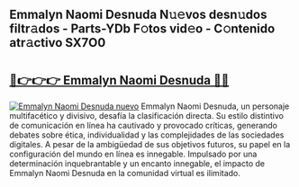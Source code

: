 ## Emmalyn Naomi Desnuda N𝚞𝚎vos desn𝚞dos filtr𝚊dos - Parts-YDb F𝚘tos vid𝚎o - C𝚘ntenido atr𝚊ctivo SX7O0

# <h2><a href="http://mb2wliw.tromn.icu/?c=Emmalyn+Naomi+Desnuda">🔗👉👉👉 Emmalyn Naomi Desnuda 🔗🔗</a></h2>

[![Emmalyn Naomi Desnuda nuevo](https://i.imgur.com/pEAQMta.gif)](http://mb2wliw.tromn.icu/?c=Emmalyn+Naomi+Desnuda)
Emmalyn Naomi Desnuda, un personaje multifacético y divisivo, desafía la clasificación directa. Su estilo distintivo de comunicación en línea ha cautivado y provocado críticas, generando debates sobre ética, individualidad y las complejidades de las sociedades digitales. A pesar de la ambigüedad de sus objetivos futuros, su papel en la configuración del mundo en línea es innegable. Impulsado por una determinación inquebrantable y un encanto innegable, el impacto de Emmalyn Naomi Desnuda en la comunidad virtual es ilimitado.
